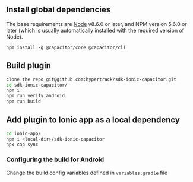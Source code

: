 ## Install global dependencies

The base requirements are [Node](https://nodejs.org/en/) v8.6.0 or later, and NPM version 5.6.0 or later (which is usually automatically installed with the required version of Node).

```
npm install -g @capacitor/core @capacitor/cli
```

## Build plugin

```bash
clone the repo git@github.com:hypertrack/sdk-ionic-capacitor.git
cd sdk-ionic-capacitor/
npm i
npm run verify:android
npm run build
```

## Add plugin to Ionic app as a local dependency

```bash
cd ionic-app/
npm i <local-dir>/sdk-ionic-capacitor
npx cap sync
```

### Configuring the build for Android

Change the build config variables defined in `variables.gradle` file
